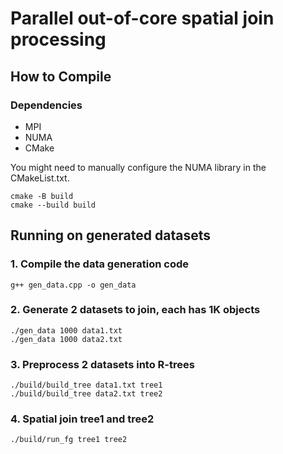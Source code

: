 # Parallel out-of-core spatial join processing

## How to Compile

### Dependencies
<ul>
<li> MPI </li> 
<li> NUMA </li>
<li> CMake </li>
</ul>

You might need to manually configure the NUMA library in the CMakeList.txt.
```
cmake -B build
cmake --build build 
```

## Running on generated datasets
### 1. Compile the data generation code
```
g++ gen_data.cpp -o gen_data
```
### 2. Generate 2 datasets to join, each has 1K objects
```
./gen_data 1000 data1.txt
./gen_data 1000 data2.txt
```
### 3. Preprocess 2 datasets into R-trees
```
./build/build_tree data1.txt tree1
./build/build_tree data2.txt tree2
```
### 4. Spatial join tree1 and tree2
```
./build/run_fg tree1 tree2
```
